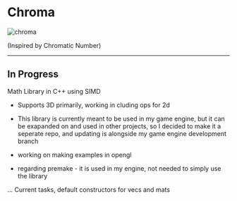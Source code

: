 # Chroma

![chroma](https://github.com/user-attachments/assets/cee40a0e-7a78-4044-9ff2-e6d4638ab0d4)


(Inspired by Chromatic Number)

----------------------------
In Progress 
---------------------------

Math Library in C++ using SIMD

- Supports 3D primarily, working in cluding ops for 2d 

- This library is currently meant to be used in my game engine, but it can be exapanded on and used in other projects, so I decided to make it a seperate repo, and updating is alongside my game engine development branch

- working on making examples in opengl

- regarding premake - it is used in my engine, not needed to simply use the library



...
Current tasks, default constructors for vecs and mats